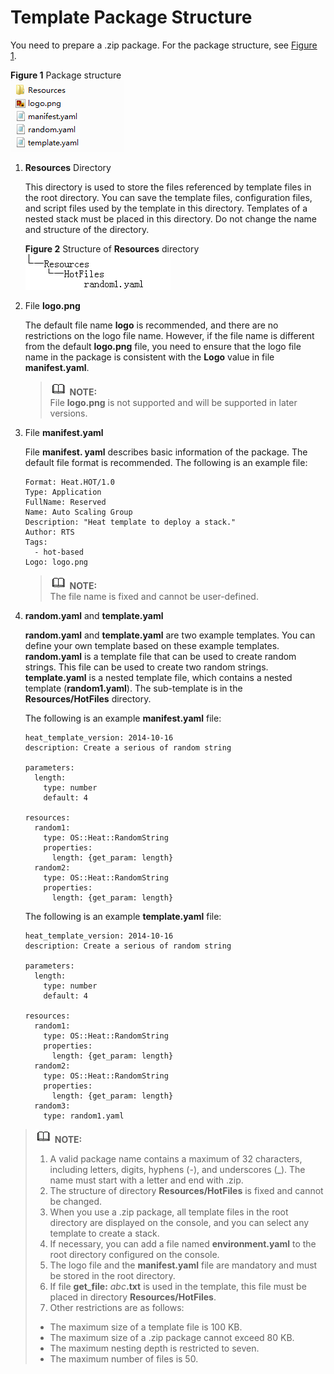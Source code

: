 # Template Package Structure<a name="EN-US_TOPIC_0076468619"></a>

You need to prepare a .zip package. For the package structure, see  [Figure 1](#fig56857421).

**Figure  1**  Package structure<a name="fig56857421"></a>  
![](figures/package-structure.png "package-structure")

1.  **Resources**  Directory

    This directory is used to store the files referenced by template files in the root directory. You can save the template files, configuration files, and script files used by the template in this directory. Templates of a nested stack must be placed in this directory. Do not change the name and structure of the directory.

    **Figure  2**  Structure of  **Resources**  directory<a name="fig03221255182115"></a>  
    ![](figures/structure-of-resources-directory.png "structure-of-resources-directory")

2.  File  **logo.png**

    The default file name  **logo**  is recommended, and there are no restrictions on the logo file name. However, if the file name is different from the default  **logo.png**  file, you need to ensure that the logo file name in the package is consistent with the  **Logo**  value in file  **manifest.yaml**.

    >![](public_sys-resources/icon-note.gif) **NOTE:**   
    >File  **logo.png**  is not supported and will be supported in later versions.  

3.  File  **manifest.yaml**

    File  **manifest. yaml**  describes basic information of the package. The default file format is recommended. The following is an example file:

    ```
    Format: Heat.HOT/1.0
    Type: Application
    FullName: Reserved
    Name: Auto Scaling Group
    Description: "Heat template to deploy a stack."
    Author: RTS
    Tags:
      - hot-based
    Logo: logo.png
    ```

    >![](public_sys-resources/icon-note.gif) **NOTE:**   
    >The file name is fixed and cannot be user-defined.  

4.  **random.yaml**  and  **template.yaml**

    **random.yaml**  and  **template.yaml**  are two example templates. You can define your own template based on these example templates.  **random.yaml**  is a template file that can be used to create random strings. This file can be used to create two random strings.  **template.yaml**  is a nested template file, which contains a nested template \(**random1.yaml**\). The sub-template is in the  **Resources/HotFiles**  directory.

    The following is an example  **manifest.yaml**  file:

    ```
    heat_template_version: 2014-10-16
    description: Create a serious of random string
    
    parameters:
      length:
        type: number
        default: 4
    
    resources:
      random1:
        type: OS::Heat::RandomString
        properties:
          length: {get_param: length}
      random2:
        type: OS::Heat::RandomString
        properties:
          length: {get_param: length}
    
    ```

    The following is an example  **template.yaml**  file:

    ```
    heat_template_version: 2014-10-16
    description: Create a serious of random string
    
    parameters:
      length:
        type: number
        default: 4
    
    resources:
      random1:
        type: OS::Heat::RandomString
        properties:
          length: {get_param: length}
      random2:
        type: OS::Heat::RandomString
        properties:
          length: {get_param: length}
      random3:
        type: random1.yaml
    ```


>![](public_sys-resources/icon-note.gif) **NOTE:**   
>1.  A valid package name contains a maximum of 32 characters, including letters, digits, hyphens \(-\), and underscores \(\_\). The name must start with a letter and end with .zip.  
>2.  The structure of directory  **Resources/HotFiles**  is fixed and cannot be changed.  
>3.  When you use a .zip package, all template files in the root directory are displayed on the console, and you can select any template to create a stack.  
>4.  If necessary, you can add a file named  **environment.yaml**  to the root directory configured on the console.  
>5.  The logo file and the  **manifest.yaml**  file are mandatory and must be stored in the root directory.  
>6.  If file  **get\_file:** _abc_**.txt**  is used in the template, this file must be placed in directory  **Resources/HotFiles**.  
>7.  Other restrictions are as follows:  
>    -   The maximum size of a template file is 100 KB.  
>    -   The maximum size of a .zip package cannot exceed 80 KB.  
>    -   The maximum nesting depth is restricted to seven.  
>    -   The maximum number of files is 50.  

